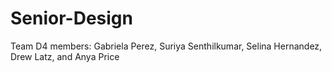 # Senior-Design
Team D4 members: Gabriela Perez, Suriya Senthilkumar, Selina Hernandez, Drew Latz, and Anya Price
